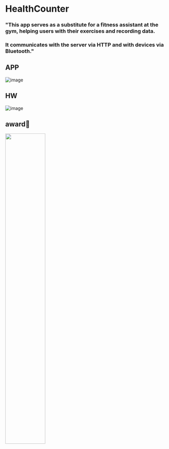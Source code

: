 # HealthCounter



### "This app serves as a substitute for a fitness assistant at the gym, helping users with their exercises and recording data.
### It communicates with the server via HTTP and with devices via Bluetooth."

## APP
![image](https://github.com/gomdolipooh/HealthCounter/assets/97873333/f0a19ea6-9fdb-40e8-9444-d8a1b1ff1d5b)


## HW
![image](https://github.com/gomdolipooh/HealthCounter/assets/97873333/51701fa0-1ad7-4b55-a3ff-1e32e4431477)


## award🏅
<img src="https://github.com/gomdolipooh/HealthCounter/assets/97873333/715cb0aa-4baa-43aa-97c5-cdb8dc319cf4" width="50%">
